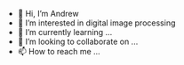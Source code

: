 - 👋 Hi, I’m Andrew
- 👀 I’m interested in digital image processing
- 🌱 I’m currently learning ...
- 💞️ I’m looking to collaborate on ...
- 📫 How to reach me ...

<!---
Andre2020v/Andre2020v is a ✨ special ✨ repository because its `README.md` (this file) appears on your GitHub profile.
You can click the Preview link to take a look at your changes.
--->
